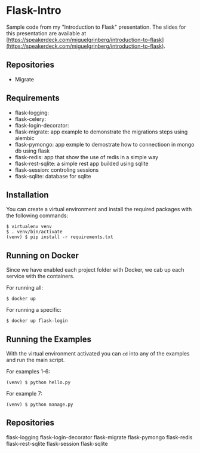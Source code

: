 Flask-Intro
===========

Sample code from my "Introduction to Flask" presentation. The slides for this presentation are available at [https://speakerdeck.com/miguelgrinberg/introduction-to-flask](https://speakerdeck.com/miguelgrinberg/introduction-to-flask).


Repositories
------------
- Migrate

Requirements
------------

- flask-logging:
- flask-celery:
- flask-login-decorator:
- flask-migrate: app example to demonstrate the migrations steps using alembic
- flask-pymongo: app exmple to demostrate how to connectioon in mongo db using flask
- flask-redis: app that show the use of redis in a simple way
- flask-rest-sqlite: a simple rest app builded using sqlite
- flask-session: controling sessions
- flask-sqlite: database for sqlite


Installation
------------

You can create a virtual environment and install the required packages with the following commands:

    $ virtualenv venv
    $ . venv/bin/activate
    (venv) $ pip install -r requirements.txt

Running on Docker
--------------------

Since we have enabled each project folder with Docker, we cab up each service with the containers.

For running all:

    $ docker up

For running a specific:

    $ docker up flask-login


Running the Examples
--------------------

With the virtual environment activated you can `cd` into any of the examples and run the main script.

For examples 1-6:

    (venv) $ python hello.py

For example 7:

    (venv) $ python manage.py


Repositories
--------------------

flask-logging
flask-login-decorator
flask-migrate
flask-pymongo
flask-redis
flask-rest-sqlite
flask-session
flask-sqlite
